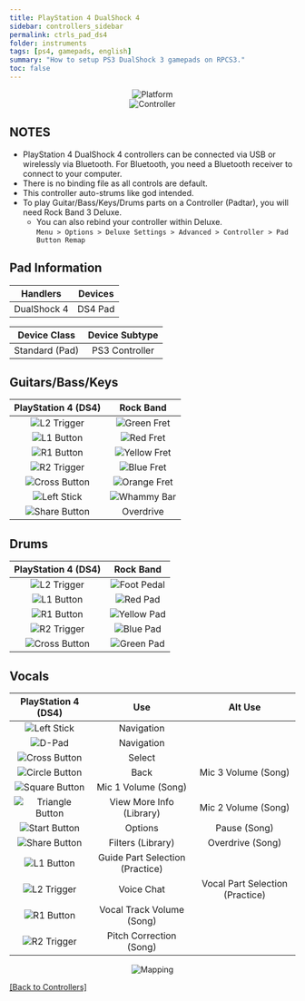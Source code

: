 ```yaml
---
title: PlayStation 4 DualShock 4
sidebar: controllers_sidebar
permalink: ctrls_pad_ds4
folder: instruments
tags: [ps4, gamepads, english]
summary: "How to setup PS3 DualShock 3 gamepads on RPCS3."
toc: false
---
```


<div align="center"> <img src="https://carlmylo.github.io/rb3-pc/images/instruments/plat/ps4.png" alt="Platform" title="Platform"></div>

<div align="center"> <img src="https://carlmylo.github.io/rb3-pc/images/instruments/cont/ps4ds4controller.png" alt="Controller" title="Controller"></div>

## NOTES

* PlayStation 4 DualShock 4 controllers can be connected via USB or wirelessly via Bluetooth. For Bluetooth, you need a Bluetooth receiver to connect to your computer.
* There is no binding file as all controls are default.
* This controller auto-strums like god intended.
* To play Guitar/Bass/Keys/Drums parts on a Controller (Padtar), you will need Rock Band 3 Deluxe.
	- You can also rebind your controller within Deluxe.  
	`Menu > Options > Deluxe Settings > Advanced > Controller > Pad Button Remap`

## Pad Information

| Handlers | Devices |
|:------------------:|:---------------------:|
| DualShock 4 | DS4 Pad |

| Device Class | Device Subtype |
|:------------------:|:---------------------:|
| Standard (Pad) | PS3 Controller |

## Guitars/Bass/Keys

| **PlayStation 4 (DS4)** | **Rock Band** |
|:------------------:|:---------------------:|
| ![L2 Trigger](https://carlmylo.github.io/rb3-pc/images/btns/ctrls/ps4/l2.png "L2 Trigger") | ![Green Fret](https://carlmylo.github.io/rb3-pc/images/btns/gtrs/gf.png "Green Fret") |
| ![L1 Button](https://carlmylo.github.io/rb3-pc/images/btns/ctrls/ps4/l1.png "L1 Button") | ![Red Fret](https://carlmylo.github.io/rb3-pc/images/btns/gtrs/rf.png "Red Fret") |
| ![R1 Button](https://carlmylo.github.io/rb3-pc/images/btns/ctrls/ps4/r1.png "R1 Button") | ![Yellow Fret](https://carlmylo.github.io/rb3-pc/images/btns/gtrs/yf.png "Yellow Fret") |
| ![R2 Trigger](https://carlmylo.github.io/rb3-pc/images/btns/ctrls/ps4/r2.png "R2 Trigger") | ![Blue Fret](https://carlmylo.github.io/rb3-pc/images/btns/gtrs/bf.png "Blue Fret") |
| ![Cross Button](https://carlmylo.github.io/rb3-pc/images/btns/ctrls/ps4/x.png "Cross Button") | ![Orange Fret](https://carlmylo.github.io/rb3-pc/images/btns/gtrs/of.png "Orange Fret") |
| ![Left Stick](https://carlmylo.github.io/rb3-pc/images/btns/ctrls/ps4/ls.png "Left Stick") | ![Whammy Bar](https://carlmylo.github.io/rb3-pc/images/btns/gtrs/wb.png "Whammy Bar") |
| ![Share Button](https://carlmylo.github.io/rb3-pc/images/btns/ctrls/ps4/shr.png "Share Button") | Overdrive |

## Drums

| **PlayStation 4 (DS4)** | **Rock Band** |
|:------------------:|:---------------------:|
| ![L2 Trigger](https://carlmylo.github.io/rb3-pc/images/btns/ctrls/ps4/l2.png "L2 Trigger") | ![Foot Pedal](https://carlmylo.github.io/rb3-pc/images/btns/drms/rb/kp.png "Foot Pedal") |
| ![L1 Button](https://carlmylo.github.io/rb3-pc/images/btns/ctrls/ps4/l1.png "L1 Button") | ![Red Pad](https://carlmylo.github.io/rb3-pc/images/btns/drms/rb/rp.png "Red Pad") |
| ![R1 Button](https://carlmylo.github.io/rb3-pc/images/btns/ctrls/ps4/r1.png "R1 Button") | ![Yellow Pad](https://carlmylo.github.io/rb3-pc/images/btns/drms/rb/yp.png "Yellow Pad") |
| ![R2 Trigger](https://carlmylo.github.io/rb3-pc/images/btns/ctrls/ps4/r2.png "R2 Trigger") | ![Blue Pad](https://carlmylo.github.io/rb3-pc/images/btns/drms/rb/bp.png "Blue Pad") |
| ![Cross Button](https://carlmylo.github.io/rb3-pc/images/btns/ctrls/ps4/x.png "Cross Button") | ![Green Pad](https://carlmylo.github.io/rb3-pc/images/btns/drms/rb/gp.png "Green Pad") |


## Vocals

| **PlayStation 4 (DS4)** | **Use**                         | **Alt Use**         |
|:---------------------:|:-------------------------------:|:-------------------:|
| ![Left Stick](https://carlmylo.github.io/rb3-pc/images/btns/ctrls/ps4/ls.png "Left Stick") | Navigation | |
| ![D-Pad](https://carlmylo.github.io/rb3-pc/images/btns/ctrls/ps4/dp.png "D-Pad") | Navigation | |
| ![Cross Button](https://carlmylo.github.io/rb3-pc/images/btns/ctrls/ps4/x.png "Cross Button") | Select | |
| ![Circle Button](https://carlmylo.github.io/rb3-pc/images/btns/ctrls/ps4/o.png "Circle Button") | Back | Mic 3 Volume (Song) |
| ![Square Button](https://carlmylo.github.io/rb3-pc/images/btns/ctrls/ps4/s.png "Square Button") | Mic 1 Volume (Song) | |
| ![Triangle Button](https://carlmylo.github.io/rb3-pc/images/btns/ctrls/ps4/t.png "Triangle Button") | View More Info (Library) | Mic 2 Volume (Song) |
| ![Start Button](https://carlmylo.github.io/rb3-pc/images/btns/ctrls/ps4/opt.png "Start Button") | Options | Pause (Song) |
| ![Share Button](https://carlmylo.github.io/rb3-pc/images/btns/ctrls/ps4/shr.png "Share Button") | Filters (Library) | Overdrive (Song) |
| ![L1 Button](https://carlmylo.github.io/rb3-pc/images/btns/ctrls/ps4/l1.png "L1 Button") | Guide Part Selection (Practice) | |
| ![L2 Trigger](https://carlmylo.github.io/rb3-pc/images/btns/ctrls/ps4/l2.png "L2 Trigger") | Voice Chat | Vocal Part Selection (Practice) |
| ![R1 Button](https://carlmylo.github.io/rb3-pc/images/btns/ctrls/ps4/r1.png "R1 Button") | Vocal Track Volume (Song) | |
| ![R2 Trigger](https://carlmylo.github.io/rb3-pc/images/btns/ctrls/ps4/r2.png "R2 Trigger") | Pitch Correction (Song) | |

<div align="center"> <img src="https://carlmylo.github.io/rb3-pc/images/instruments/maps/padps4mapping.png" alt="Mapping" title="Mapping"></div>

[[Back to Controllers]](https://carlmylo.github.io/rb3-pc/ctrls#instrument-list)